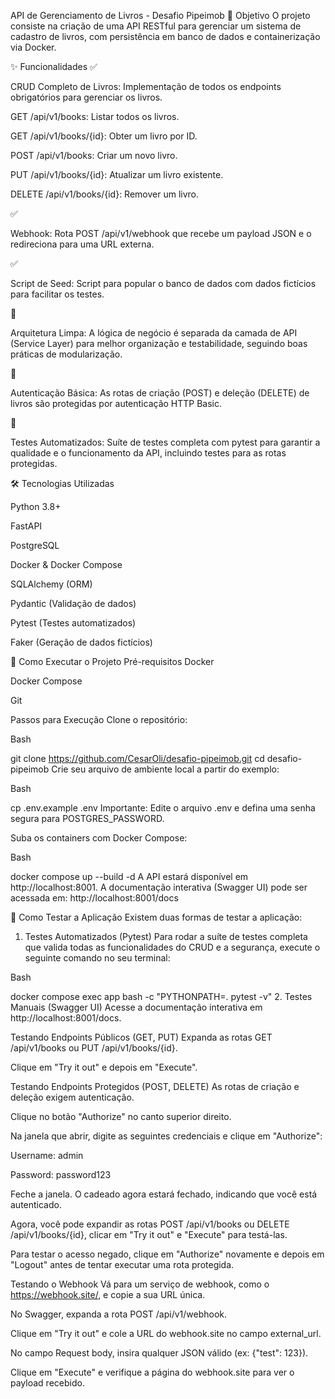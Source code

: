 API de Gerenciamento de Livros - Desafio Pipeimob
🎯 Objetivo
O projeto consiste na criação de uma API RESTful para gerenciar um sistema de cadastro de livros, com persistência em banco de dados e containerização via Docker.

✨ Funcionalidades
✅ 

CRUD Completo de Livros: Implementação de todos os endpoints obrigatórios para gerenciar os livros.


GET /api/v1/books: Listar todos os livros.


GET /api/v1/books/{id}: Obter um livro por ID.


POST /api/v1/books: Criar um novo livro.


PUT /api/v1/books/{id}: Atualizar um livro existente.


DELETE /api/v1/books/{id}: Remover um livro.

✅ 

Webhook: Rota POST /api/v1/webhook que recebe um payload JSON e o redireciona para uma URL externa.

✅ 

Script de Seed: Script para popular o banco de dados com dados fictícios para facilitar os testes.

💎 

Arquitetura Limpa: A lógica de negócio é separada da camada de API (Service Layer) para melhor organização e testabilidade, seguindo boas práticas de modularização.

💎 

Autenticação Básica: As rotas de criação (POST) e deleção (DELETE) de livros são protegidas por autenticação HTTP Basic.

💎 

Testes Automatizados: Suíte de testes completa com pytest para garantir a qualidade e o funcionamento da API, incluindo testes para as rotas protegidas.

🛠️ Tecnologias Utilizadas

Python 3.8+ 


FastAPI 


PostgreSQL 


Docker & Docker Compose 

SQLAlchemy (ORM)

Pydantic (Validação de dados)


Pytest (Testes automatizados) 


Faker (Geração de dados fictícios) 

🚀 Como Executar o Projeto
Pré-requisitos
Docker

Docker Compose

Git

Passos para Execução
Clone o repositório:

Bash

git clone https://github.com/CesarOli/desafio-pipeimob.git
cd desafio-pipeimob
Crie seu arquivo de ambiente local a partir do exemplo:

Bash

cp .env.example .env
Importante: Edite o arquivo .env e defina uma senha segura para POSTGRES_PASSWORD.

Suba os containers com Docker Compose:

Bash

docker compose up --build -d
A API estará disponível em http://localhost:8001. A documentação interativa (Swagger UI) pode ser acessada em:
http://localhost:8001/docs

🧪 Como Testar a Aplicação
Existem duas formas de testar a aplicação:

1. Testes Automatizados (Pytest)
Para rodar a suíte de testes completa que valida todas as funcionalidades do CRUD e a segurança, execute o seguinte comando no seu terminal:

Bash

docker compose exec app bash -c "PYTHONPATH=. pytest -v"
2. Testes Manuais (Swagger UI)
Acesse a documentação interativa em http://localhost:8001/docs.

Testando Endpoints Públicos (GET, PUT)
Expanda as rotas GET /api/v1/books ou PUT /api/v1/books/{id}.

Clique em "Try it out" e depois em "Execute".

Testando Endpoints Protegidos (POST, DELETE)
As rotas de criação e deleção exigem autenticação.

Clique no botão "Authorize" no canto superior direito.

Na janela que abrir, digite as seguintes credenciais e clique em "Authorize":

Username: admin

Password: password123

Feche a janela. O cadeado agora estará fechado, indicando que você está autenticado.

Agora, você pode expandir as rotas POST /api/v1/books ou DELETE /api/v1/books/{id}, clicar em "Try it out" e "Execute" para testá-las.

Para testar o acesso negado, clique em "Authorize" novamente e depois em "Logout" antes de tentar executar uma rota protegida.

Testando o Webhook
Vá para um serviço de webhook, como o https://webhook.site/, e copie a sua URL única.

No Swagger, expanda a rota POST /api/v1/webhook.

Clique em "Try it out" e cole a URL do webhook.site no campo external_url.

No campo Request body, insira qualquer JSON válido (ex: {"test": 123}).

Clique em "Execute" e verifique a página do webhook.site para ver o payload recebido.
